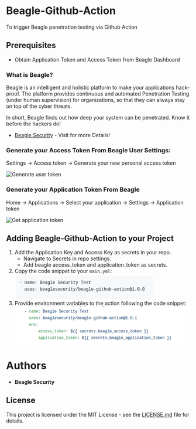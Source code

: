 # Beagle-Github-Action
To trigger Beagle penetration testing via Github Action

## Prerequisites

* Obtain Application Token and Access Token from Beagle Dashboard

### What is Beagle?

Beagle is an intelligent and holistic platform to make your applications hack-proof. The platform provides continuous and automated Penetration Testing (under human supervision) for organizations, so that they can always stay on top of the cyber threats.

In short, Beagle finds out how deep your system can be penetrated. Know it before the hackers do! 

* [Beagle Security](https://beaglesecurity.com/) - Visit for more Details!

### Generate your Access Token From Beagle User Settings:
  Settings -> Access token -> Generate your new personal access token

![Generate user token](https://beagle-web.s3.amazonaws.com/assets/share/usertoken.png)

### Generate your Application Token From Beagle
  Home -> Applications -> Select your application -> Settings -> Application token

![Get application token](https://beagle-web.s3.amazonaws.com/assets/share/apptoken.png)

## Adding Beagle-Github-Action to your Project

1. Add the Application Key and Access Key as secrets in your repo.
    * Navigate to Secrets in repo settings.
    * Add beagle access_token and application_token as secrets.
2. Copy the code snippet to your ```main.yml```:
        <br>![Code Snippet](./images/action-code.png)
3. Provide environment variables to the action following the code snippet: 
        ![Environment Variables](./images/action-env.png)

# Authors

* **Beagle Security**

## License

This project is licensed under the MIT License - see the [LICENSE.md](LICENSE.md) file for details.
